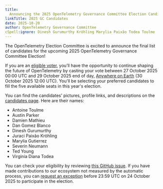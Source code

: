 ```yaml
---
title:
  Announcing the 2025 OpenTelemetry Governance Committee Election Candidates
linkTitle: 2025 GC Candidates
date: 2025-10-20
author: OpenTelemetry Governance Committee
cSpell:ignore: Dinesh Gurumurthy Kröhling Marylia Paixão Todea Toulme
---
```


The OpenTelemetry Election Committee is excited to announce the final list of
candidates for the upcoming 2025 OpenTelemetry Governance Committee Election!

If you are an
[eligible voter](https://github.com/open-telemetry/community/blob/main/elections/2025/governance-committee-election.md#voter-eligibility),
you’ll have the opportunity to continue shaping the future of OpenTelemetry by
casting your vote between 27 October 2025 00:00 UTC and 29 October 2025 end of
day, [Anywhere on Earth](https://en.wikipedia.org/wiki/Anywhere_on_Earth) (30
October 2025 12:00 UTC). You'll be selecting your preferred candidates to fill
the five available seats in this year's election.

You can find the candidates' pictures, profile links, and descriptions on the
[candidates page](https://github.com/open-telemetry/community/blob/main/elections/2025/governance-committee-candidates.md).
Here are their names:

- Antoine Toulme
- Austin Parker
- Damien Mathieu
- Dan Gomez Blanco
- Dinesh Gurumurthy
- Juraci Paixão Kröhling
- Marylia Gutierrez
- Severin Neumann
- Ted Young
- Virginia Diana Todea

You can check your eligibility by reviewing
[this GitHub issue](https://github.com/open-telemetry/community/issues/3001). If
you have made contributions to our ecosystem not measured by the automatic
process, you can
[request an exception](https://docs.google.com/forms/d/e/1FAIpQLSeSA09xDIv0uyb6vrP8xBbLjm8NsgihrG8GHxacbigF17sNDw/viewform?usp=dialog)
before 23:59 UTC on 24 October 2025 to participate in the election.
